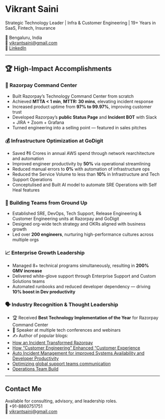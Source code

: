# Vikrant Saini

Strategic Technology Leader | Infra & Customer Engineering | 19+ Years in SaaS, Fintech, Insurance

📍 Bengaluru, India  
📧 vikrantsaini@gmail.com  
🔗 [LinkedIn]((https://www.linkedin.com/in/vikrant-saini-2a396660/))

---

## 🏆 High-Impact Accomplishments

### 🚀 Razorpay Command Center
- Built Razorpay’s Technology Command Center from scratch
- Achieved **MTTA < 1 min**, **MTTR: 30 mins**, elevating incident response
- Increased product uptime from **97% to 99.97%**, improving customer trust
- Developed Razorpay’s **public Status Page** and **Incident BOT** with Slack + JIRA + Zoom + Grafana
- Turned engineering into a selling point — featured in sales pitches

### 💰 Infrastructure Optimization at GoDigit
- Saved ₹6 Crores in annual AWS spend through network rearchitecture and automation
- Improved engineer productivity by **50%** via operational streamlining
- Reduced manual errors to **0%** with automation of infrastructure ops
- Reduced the Service Volume to less than **10%** in Infrastructure and Tech Support Operations
- Conceptulised and Built AI model to automate SRE Operations with Self Heal features

### 👥 Building Teams from Ground Up
- Established SRE, DevOps, Tech Support, Release Engineering & Customer Engineering units at Razorpay and GoDigit
- Designed org-wide tech strategy and OKRs aligned with business growth
- Led over **200 engineers**, nurturing high-performance cultures across multiple orgs

### 📈 Enterprise Growth Leadership
- Managed 8+ technical programs simultaneously, resulting in **200% GMV increase**
- Delivered white-glove support through Enterprise Support and Custom Solutions teams
- Automated runbooks and reduced developer dependency — driving **10% boost in Dev productivity**

### 🗣️ Industry Recognition & Thought Leadership
- 🏆 Received **Best Technology Implementation of the Year** for Razorpay Command Center
- 📣 Speaker at multiple tech conferences and webinars  
- ✍️ Author of popular blogs:
- [How an Incident Transformed Razorpay](https://www.linkedin.com/posts/vikrant-saini-2a396660_how-an-incident-transformed-razorpaybuilding-activity-6978011724637507584-JZFo?utm_source=share&utm_medium=member_desktop)
- [How “Customer Engineering” Enhanced “Customer Experience](https://www.linkedin.com/posts/vikrant-saini-2a396660_how-customer-engineering-enhanced-customer-activity-7110251222401511425-OXlm?utm_source=share&utm_medium=member_desktop)
- [Auto Incident Management for improved Systems Availability and Developer Productivity](https://www.linkedin.com/posts/vikrant-saini-2a396660_auto-incident-management-for-improved-systems-activity-7128638153237663744-5aGg?utm_source=share&utm_medium=member_desktop)
- [Optimizing global support teams communication](https://www.linkedin.com/posts/vikrant-saini-2a396660_optimizing-global-support-teams-communication-activity-7251143657196511232-jE7T?utm_source=share&utm_medium=member_desktop)
- [Operations Team Build](https://www.linkedin.com/posts/vikrant-saini-2a396660_why-founders-must-confront-the-mystery-of-activity-7259723323062853632-qLJg?utm_source=share&utm_medium=member_desktop)

---

## Contact Me

Available for consulting, advisory, and leadership roles.  
📱 +91-8860751751  
📧 vikrantsaini@gmail.com
